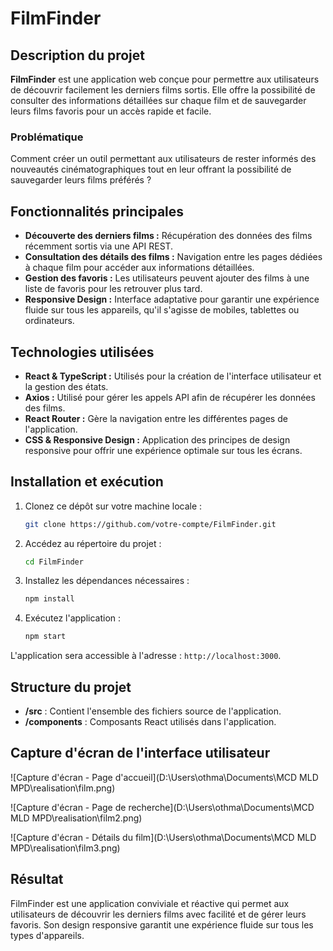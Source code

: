 # FilmFinder

## Description du projet
**FilmFinder** est une application web conçue pour permettre aux utilisateurs de découvrir facilement les derniers films sortis. Elle offre la possibilité de consulter des informations détaillées sur chaque film et de sauvegarder leurs films favoris pour un accès rapide et facile.

### Problématique
Comment créer un outil permettant aux utilisateurs de rester informés des nouveautés cinématographiques tout en leur offrant la possibilité de sauvegarder leurs films préférés ?

## Fonctionnalités principales
- **Découverte des derniers films :** Récupération des données des films récemment sortis via une API REST.
- **Consultation des détails des films :** Navigation entre les pages dédiées à chaque film pour accéder aux informations détaillées.
- **Gestion des favoris :** Les utilisateurs peuvent ajouter des films à une liste de favoris pour les retrouver plus tard.
- **Responsive Design :** Interface adaptative pour garantir une expérience fluide sur tous les appareils, qu'il s'agisse de mobiles, tablettes ou ordinateurs.

## Technologies utilisées
- **React & TypeScript :** Utilisés pour la création de l'interface utilisateur et la gestion des états.
- **Axios :** Utilisé pour gérer les appels API afin de récupérer les données des films.
- **React Router :** Gère la navigation entre les différentes pages de l'application.
- **CSS & Responsive Design :** Application des principes de design responsive pour offrir une expérience optimale sur tous les écrans.

## Installation et exécution

1. Clonez ce dépôt sur votre machine locale :
    ```bash
    git clone https://github.com/votre-compte/FilmFinder.git
    ```
2. Accédez au répertoire du projet :
    ```bash
    cd FilmFinder
    ```
3. Installez les dépendances nécessaires :
    ```bash
    npm install
    ```
4. Exécutez l'application :
    ```bash
    npm start
    ```

L'application sera accessible à l'adresse : `http://localhost:3000`.

## Structure du projet
- **/src** : Contient l'ensemble des fichiers source de l'application.
- **/components** : Composants React utilisés dans l'application.

## Capture d'écran de l'interface utilisateur
![Capture d'écran - Page d'accueil](D:\Users\othma\Documents\MCD MLD MPD\realisation\film.png)

![Capture d'écran - Page de recherche](D:\Users\othma\Documents\MCD MLD MPD\realisation\film2.png)

![Capture d'écran - Détails du film](D:\Users\othma\Documents\MCD MLD MPD\realisation\film3.png)

## Résultat
FilmFinder est une application conviviale et réactive qui permet aux utilisateurs de découvrir les derniers films avec facilité et de gérer leurs favoris. Son design responsive garantit une expérience fluide sur tous les types d'appareils.

